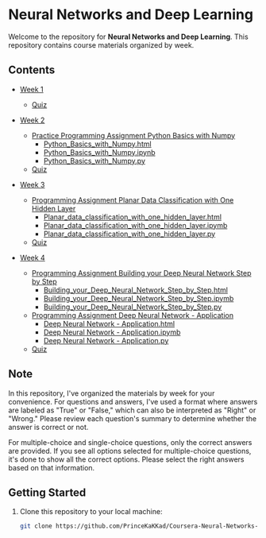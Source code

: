 # Neural Networks and Deep Learning

Welcome to the repository for **Neural Networks and Deep Learning**. This repository contains course materials organized by week.

## Contents

- [Week 1](https://github.com/PrinceKaKKad/Coursera-Neural-Networks-and-Deep-Learning/tree/main/Week%201)
  - [Quiz](https://github.com/PrinceKaKKad/Coursera-Neural-Networks-and-Deep-Learning/blob/main/Week%201/Neural%20Networks%20and%20Deep%20Learning.pdf)
  
- [Week 2](https://github.com/PrinceKaKKad/Coursera-Neural-Networks-and-Deep-Learning/tree/main/Week%202)
  - [Practice Programming Assignment Python Basics with Numpy](https://github.com/PrinceKaKKad/Coursera-Neural-Networks-and-Deep-Learning/tree/main/Week%202/Practice%20Programming%20Assignment%20Python%20Basics%20with%20Numpy)
    - [Python_Basics_with_Numpy.html](https://github.com/PrinceKaKKad/Coursera-Neural-Networks-and-Deep-Learning/blob/main/Week%202/Practice%20Programming%20Assignment%20Python%20Basics%20with%20Numpy/Python_Basics_with_Numpy.html)
    - [Python_Basics_with_Numpy.ipynb](https://github.com/PrinceKaKKad/Coursera-Neural-Networks-and-Deep-Learning/blob/main/Week%202/Practice%20Programming%20Assignment%20Python%20Basics%20with%20Numpy/Python_Basics_with_Numpy.ipynb)
    - [Python_Basics_with_Numpy.py](https://github.com/PrinceKaKKad/Coursera-Neural-Networks-and-Deep-Learning/blob/main/Week%202/Practice%20Programming%20Assignment%20Python%20Basics%20with%20Numpy/Python_Basics_with_Numpy.py)
  - [Quiz](https://github.com/PrinceKaKKad/Coursera-Neural-Networks-and-Deep-Learning/blob/main/Week%202/Week%202.pdf)
  
- [Week 3](https://github.com/PrinceKaKKad/Coursera-Neural-Networks-and-Deep-Learning/tree/main/Week%203)
  - [Programming Assignment Planar Data Classification with One Hidden Layer](https://github.com/PrinceKaKKad/Coursera-Neural-Networks-and-Deep-Learning/tree/main/Week%203/Programming%20Assignment%20Planar%20Data%20Classification%20with%20One%20Hidden%20Layer)
    - [Planar_data_classification_with_one_hidden_layer.html](https://github.com/PrinceKaKKad/Coursera-Neural-Networks-and-Deep-Learning/blob/main/Week%203/Programming%20Assignment%20Planar%20Data%20Classification%20with%20One%20Hidden%20Layer/Planar_data_classification_with_one_hidden_layer.html)
    - [Planar_data_classification_with_one_hidden_layer.ipymb](https://github.com/PrinceKaKKad/Coursera-Neural-Networks-and-Deep-Learning/blob/main/Week%203/Programming%20Assignment%20Planar%20Data%20Classification%20with%20One%20Hidden%20Layer/Planar_data_classification_with_one_hidden_layer.ipymb)
    - [Planar_data_classification_with_one_hidden_layer.py](https://github.com/PrinceKaKKad/Coursera-Neural-Networks-and-Deep-Learning/blob/main/Week%203/Programming%20Assignment%20Planar%20Data%20Classification%20with%20One%20Hidden%20Layer/Planar_data_classification_with_one_hidden_layer.py)
  - [Quiz](https://github.com/PrinceKaKKad/Coursera-Neural-Networks-and-Deep-Learning/blob/main/Week%203/Week%203.pdf)
  
- [Week 4](https://github.com/PrinceKaKKad/Coursera-Neural-Networks-and-Deep-Learning/tree/main/Week%204)
    - [Programming Assignment Building your Deep Neural Network Step by Step](https://github.com/PrinceKaKKad/Coursera-Neural-Networks-and-Deep-Learning/tree/main/Week%204/Programming%20Assignment%20Building%20your%20Deep%20Neural%20Network%20Step%20by%20Step)
      - [Building_your_Deep_Neural_Network_Step_by_Step.html](https://github.com/PrinceKaKKad/Coursera-Neural-Networks-and-Deep-Learning/blob/main/Week%204/Programming%20Assignment%20Building%20your%20Deep%20Neural%20Network%20Step%20by%20Step/Building_your_Deep_Neural_Network_Step_by_Step.html)
      - [Building_your_Deep_Neural_Network_Step_by_Step.ipymb](https://github.com/PrinceKaKKad/Coursera-Neural-Networks-and-Deep-Learning/blob/main/Week%204/Programming%20Assignment%20Building%20your%20Deep%20Neural%20Network%20Step%20by%20Step/Building_your_Deep_Neural_Network_Step_by_Step.ipynb)
      - [Building_your_Deep_Neural_Network_Step_by_Step.py](https://github.com/PrinceKaKKad/Coursera-Neural-Networks-and-Deep-Learning/blob/main/Week%204/Programming%20Assignment%20Building%20your%20Deep%20Neural%20Network%20Step%20by%20Step/Building_your_Deep_Neural_Network_Step_by_Step.py)
    - [Programming Assignment Deep Neural Network - Application](https://github.com/PrinceKaKKad/Coursera-Neural-Networks-and-Deep-Learning/tree/main/Week%204/Programming%20Assignment%20Deep%20Neural%20Network%20-%20Application)
      - [Deep Neural Network - Application.html](https://github.com/PrinceKaKKad/Coursera-Neural-Networks-and-Deep-Learning/blob/main/Week%204/Programming%20Assignment%20Deep%20Neural%20Network%20-%20Application/Deep%20Neural%20Network%20-%20Application.html)
      - [Deep Neural Network - Application.ipymb](https://github.com/PrinceKaKKad/Coursera-Neural-Networks-and-Deep-Learning/blob/main/Week%204/Programming%20Assignment%20Deep%20Neural%20Network%20-%20Application/Deep%20Neural%20Network%20-%20Application.ipynb)
      - [Deep Neural Network - Application.py](https://github.com/PrinceKaKKad/Coursera-Neural-Networks-and-Deep-Learning/blob/main/Week%204/Programming%20Assignment%20Deep%20Neural%20Network%20-%20Application/Deep%20Neural%20Network%20-%20Application.py)
  - [Quiz](https://github.com/PrinceKaKKad/Coursera-Neural-Networks-and-Deep-Learning/blob/main/Week%204/Week%204.pdf)

## Note

In this repository, I've organized the materials by week for your convenience. For questions and answers, I've used a format where answers are labeled as "True" or "False," which can also be interpreted as "Right" or "Wrong." Please review each question's summary to determine whether the answer is correct or not. 

For multiple-choice and single-choice questions, only the correct answers are provided. If you see all options selected for multiple-choice questions, it's done to show all the correct options. Please select the right answers based on that information.

## Getting Started

1. Clone this repository to your local machine:

   ```bash
   git clone https://github.com/PrinceKaKKad/Coursera-Neural-Networks-and-Deep-Learning.git
